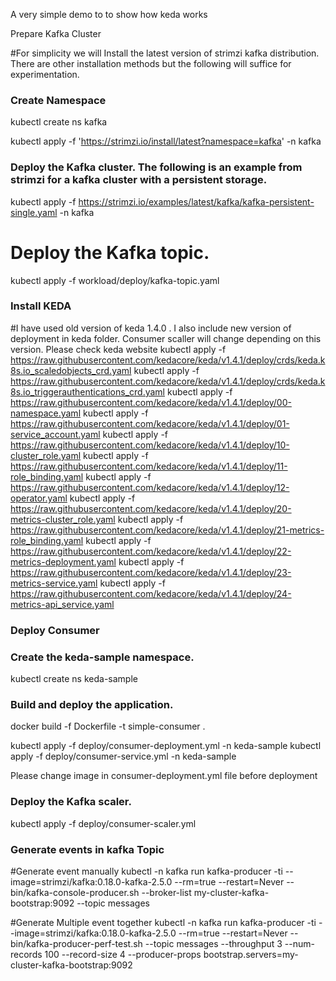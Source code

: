 A very simple demo to to show how keda works

Prepare Kafka Cluster

#For simplicity we will Install the latest version of strimzi kafka distribution. There are other installation methods but the following will suffice for experimentation.

### Create Namespace
kubectl create ns kafka

kubectl apply -f 'https://strimzi.io/install/latest?namespace=kafka' -n kafka

### Deploy the Kafka cluster. The following is an example from strimzi for a kafka cluster with a persistent storage.
kubectl apply -f https://strimzi.io/examples/latest/kafka/kafka-persistent-single.yaml -n kafka 


# Deploy the Kafka topic.
kubectl apply -f workload/deploy/kafka-topic.yaml

### Install KEDA
#I have used old version of keda 1.4.0 . I also include new version of deployment in keda folder. Consumer scaller will change depending on this version. Please check keda website
kubectl apply -f https://raw.githubusercontent.com/kedacore/keda/v1.4.1/deploy/crds/keda.k8s.io_scaledobjects_crd.yaml
kubectl apply -f https://raw.githubusercontent.com/kedacore/keda/v1.4.1/deploy/crds/keda.k8s.io_triggerauthentications_crd.yaml
kubectl apply -f https://raw.githubusercontent.com/kedacore/keda/v1.4.1/deploy/00-namespace.yaml
kubectl apply -f https://raw.githubusercontent.com/kedacore/keda/v1.4.1/deploy/01-service_account.yaml
kubectl apply -f https://raw.githubusercontent.com/kedacore/keda/v1.4.1/deploy/10-cluster_role.yaml
kubectl apply -f https://raw.githubusercontent.com/kedacore/keda/v1.4.1/deploy/11-role_binding.yaml
kubectl apply -f https://raw.githubusercontent.com/kedacore/keda/v1.4.1/deploy/12-operator.yaml
kubectl apply -f https://raw.githubusercontent.com/kedacore/keda/v1.4.1/deploy/20-metrics-cluster_role.yaml
kubectl apply -f https://raw.githubusercontent.com/kedacore/keda/v1.4.1/deploy/21-metrics-role_binding.yaml
kubectl apply -f https://raw.githubusercontent.com/kedacore/keda/v1.4.1/deploy/22-metrics-deployment.yaml
kubectl apply -f https://raw.githubusercontent.com/kedacore/keda/v1.4.1/deploy/23-metrics-service.yaml
kubectl apply -f https://raw.githubusercontent.com/kedacore/keda/v1.4.1/deploy/24-metrics-api_service.yaml

### Deploy Consumer
### Create the keda-sample namespace. 
kubectl create ns keda-sample

### Build and deploy the application.
docker build -f Dockerfile -t simple-consumer .

kubectl apply -f deploy/consumer-deployment.yml -n keda-sample
kubectl apply -f deploy/consumer-service.yml -n keda-sample

Please change image in consumer-deployment.yml file before deployment

### Deploy the Kafka scaler.
kubectl apply -f deploy/consumer-scaler.yml


### Generate events in kafka Topic

#Generate event manually 
kubectl -n kafka run kafka-producer -ti --image=strimzi/kafka:0.18.0-kafka-2.5.0 --rm=true --restart=Never -- bin/kafka-console-producer.sh --broker-list my-cluster-kafka-bootstrap:9092 --topic messages

#Generate Multiple event together
kubectl -n kafka run kafka-producer -ti --image=strimzi/kafka:0.18.0-kafka-2.5.0 --rm=true --restart=Never -- bin/kafka-producer-perf-test.sh --topic messages --throughput 3 --num-records 100 --record-size 4 --producer-props bootstrap.servers=my-cluster-kafka-bootstrap:9092

